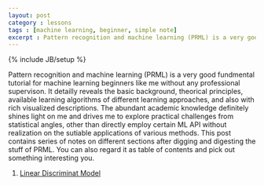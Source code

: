 ```yaml
---
layout: post
category : lessons
tags : [machine learning, beginner, simple note]
excerpt : Pattern recognition and machine learning (PRML) is a very good fundmental tutorial for machine learning beginners like me without any professional supervison. It detailly reveals the basic background, theorical principles, available learning algorithms of different learning approaches, and also with rich visualized descriptions. The abundant academic knowledge definitely shines light on me and drives me to explore practical challenges from statistical angles, other than directly employ certain ML API without realization on the sutiable applications of various methods. This post contains series of notes on different sections after digging and digesting the stuff of PRML. You can also regard it as table of contents and pick out something interesting you.
---
```

{% include JB/setup %}

Pattern recognition and machine learning (PRML) is a very good fundmental tutorial for machine learning beginners like me without any professional supervison. It detailly reveals the basic background, theorical principles, available learning algorithms of different learning approaches, and also with rich visualized descriptions. The abundant academic knowledge definitely shines light on me and drives me to explore practical challenges from statistical angles, other than directly employ certain ML API without realization on the sutiable applications of various methods. This post contains series of notes on different sections after digging and digesting the stuff of PRML. You can also regard it as table of contents and pick out something interesting you.

1. [Linear Discriminat Model](http://jeppe.github.io/lessons/2014/05/22/Linear-dicriminant-function/)